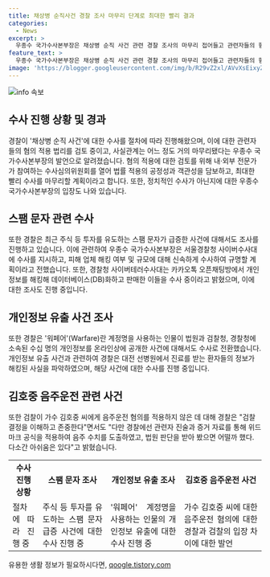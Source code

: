```yaml
---
title: 채상병 순직사건 경찰 조사 마무리 단계로 최대한 빨리 결과
categories:
  - News
excerpt: >
  우종수 국가수사본부장은 채상병 순직 사건 관련 경찰 조사의 마무리 접어들고 관련자들의 혐의 적용 법리를 검토 중이라고 밝혔다. 또한, 수사심의위원회를 열어 법률 적용의 공정성과 객관성을 담보할 계획이며, 정치적 수사가 아닌지에 대해 강조했다. 또한, 스팸 문자와 관련한 수사를 강화하고 있으며, 개인정보 유출 관련자들을 대거 포함한 사건들에 대한 수사가 진행 중이다. 경찰은 음주운전 혐의에 대해 검찰 결정을 존중하며, 관련자 진술과 증거 자료를 통해 음주 수치를 도출했고, 법원의 판단을 받아봐야 한다고 밝혔다.
feature_text: >
  우종수 국가수사본부장은 채상병 순직 사건 관련 경찰 조사의 마무리 접어들고 관련자들의 혐의 적용 법리를 검토 중이라고 밝혔다. 또한, 수사심의위원회를 열어 법률 적용의 공정성과 객관성을 담보할 계획이며, 정치적 수사가 아닌지에 대해 강조했다. 또한, 스팸 문자와 관련한 수사를 강화하고 있으며, 개인정보 유출 관련자들을 대거 포함한 사건들에 대한 수사가 진행 중이다. 경찰은 음주운전 혐의에 대해 검찰 결정을 존중하며, 관련자 진술과 증거 자료를 통해 음주 수치를 도출했고, 법원의 판단을 받아봐야 한다고 밝혔다.
image: 'https://blogger.googleusercontent.com/img/b/R29vZ2xl/AVvXsEixyZcFfHzMRdzZMjFBmAUKJYCLCGyLL1o632UiGVXcaFdKo_bkvkuCioo0uUKlGfBVcT3P84aROyZIXSBEx3Aw5nCQ3pTgDom1WDC4m8eifvWiAmWEEVb4x6G_l8C0QH225ldMjyaFvpxGEBGNO37VmDTDMHGhJPq73UglMfDca1-0aw/s1600/blogspot.png'
---
```


<p><img src="https://blogger.googleusercontent.com/img/b/R29vZ2xl/AVvXsEixyZcFfHzMRdzZMjFBmAUKJYCLCGyLL1o632UiGVXcaFdKo_bkvkuCioo0uUKlGfBVcT3P84aROyZIXSBEx3Aw5nCQ3pTgDom1WDC4m8eifvWiAmWEEVb4x6G_l8C0QH225ldMjyaFvpxGEBGNO37VmDTDMHGhJPq73UglMfDca1-0aw/s1600/blogspot.png" alt="info 속보" /></p>

<h2 data-ke-size="size26">수사 진행 상황 및 경과</h2>

<p data-ke-size="size16">경찰이 '채상병 순직 사건'에 대한 수사를 절차에 따라 진행해왔으며, 이에 대한 관련자들의 혐의 적용 법리를 검토 중이고, 사실관계는 어느 정도 거의 마무리됐다는 우종수 국가수사본부장의 발언으로 알려졌습니다. 혐의 적용에 대한 검토를 위해 내·외부 전문가가 참여하는 수사심의위원회를 열어 법률 적용의 공정성과 객관성을 담보하고, 최대한 빨리 수사를 마무리할 계획이라고 합니다. 또한, 정치적인 수사가 아닌지에 대한 우종수 국가수사본부장의 입장도 나와 있습니다.</p>

<h2 data-ke-size="size26">스팸 문자 관련 수사</h2>

<p data-ke-size="size16">또한 경찰은 최근 주식 등 투자를 유도하는 스팸 문자가 급증한 사건에 대해서도 조사를 진행하고 있습니다. 이에 관련하여 우종수 국가수사본부장은 서울경찰청 사이버수사대에 수사를 지시하고, 피해 업체 해킹 여부 및 규모에 대해 신속하게 수사하여 규명할 계획이라고 전했습니다. 또한, 경찰청 사이버테러수사대는 카카오톡 오픈채팅방에서 개인정보를 해킹해 데이터베이스(DB)화하고 판매한 이들을 수사 중이라고 밝혔으며, 이에 대한 조사도 진행 중입니다.</p>

<h2 data-ke-size="size26">개인정보 유출 사건 조사</h2>

<p data-ke-size="size16">또한 경찰은 '워페어'(Warfare)란 계정명을 사용하는 인물이 법원과 검찰청, 경찰청에 소속된 수십 명의 개인정보를 온라인상에 공개한 사건에 대해서도 수사로 전환했습니다. 개인정보 유출 사건과 관련하여 경찰은 대전 선병원에서 진료를 받는 환자들의 정보가 해킹된 사실을 파악하였으며, 해당 사건에 대한 수사를 진행 중입니다.</p>

<h2 data-ke-size="size26">김호중 음주운전 관련 사건</h2>

<p data-ke-size="size16">또한 검찰이 가수 김호중 씨에게 음주운전 혐의를 적용하지 않은 데 대해 경찰은 "검찰 결정을 이해하고 존중한다"면서도 "다만 경찰에선 관련자 진술과 증거 자료를 통해 위드마크 공식을 적용하여 음주 수치를 도출하였고, 법원 판단을 받아 봤으면 어떨까 했다. 다소간 아쉬움은 있다"고 밝혔습니다.</p>

<table>
  <tr>
    <td style="text-align: center; height: 17px;"><b>수사 진행 상황</b></td>
    <td style="text-align: center; height: 17px;"><b>스팸 문자 조사</b></td>
    <td style="text-align: center; height: 17px;"><b>개인정보 유출 조사</b></td>
    <td style="text-align: center; height: 17px;"><b>김호중 음주운전 사건</b></td>
  </tr>
  <tr>
    <td style="text-align: justify;">절차에 따라 진행 중</td>
    <td style="text-align: justify;">주식 등 투자를 유도하는 스팸 문자 급증 사건에 대한 수사 진행 중</td>
    <td style="text-align: justify;">'워페어' 계정명을 사용하는 인물의 개인정보 유출에 대한 수사 진행 중</td>
    <td style="text-align: justify;">가수 김호중 씨에 대한 음주운전 혐의에 대한 경찰과 검찰의 입장 차이에 대한 발언</td>
  </tr>
</table>
유용한 생활 정보가 필요하시다면, <a href="https://qoogle.tistory.com" rel="dofollow">qoogle.tistory.com</a>


